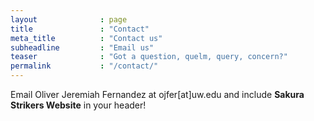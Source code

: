 ```yaml
---
layout              : page
title               : "Contact"
meta_title          : "Contact us"
subheadline         : "Email us"
teaser              : "Got a question, quelm, query, concern?"
permalink           : "/contact/"
---
```

Email Oliver Jeremiah Fernandez at ojfer[at]uw.edu and include <strong>Sakura Strikers Website</strong> in your header!
